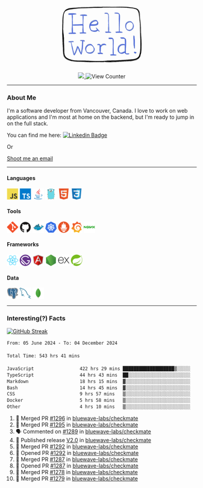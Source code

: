 <div align="center">
    <img src="./img/hello_world.webp" height="200px" width="">
    <div>
        <a href="https://www.linkedin.com/in/ajhollid">
            <img src="https://img.shields.io/badge/LinkedIn-blue"/>
        </a>
        <img src="https://komarev.com/ghpvc/?username=ajhollid&color=yellow" alt="View Counter">
    </div>
</div>

---

### About Me

I'm a software developer from Vancouver, Canada. I love to work on web applications and I'm most at home on the backend, but I'm ready to jump in on the full stack.

You can find me here: [![Linkedin Badge](https://img.shields.io/badge/-ajhollid-blue?style=flat&logo=Linkedin&logoColor=white)](https://www.linkedin.com/in/ajhollid)

Or

[Shoot me an email](mailto:ajhollid@gmail.com)

---

#### Languages

<div>
    <img src="./img/devicons/javascript-original.svg" width=30 height=30 alt="JavaScript">
    <img src="/img/devicons/typescript-original.svg" width=30 height=30 alt="TypeScript">
    <img src="./img/devicons/java-original.svg" width=30 height=30 alt="Java">
    <img src="./img/devicons/go-original.svg" width=30 height=30 alt="Golang">
    <img src="./img/devicons/html5-original.svg" width=30 height=30 alt="HTML 5">
    <img src="./img/devicons/css3-original.svg" width=30 height=30 alt="CSS 3">
</div>

#### Tools

<div>
    <img src="./img/devicons/git-original.svg" width=30 height=30 alt="Git">
    <img src="./img/devicons/github-original.svg" width=30 height=30 alt="Github">
    <img src="./img/devicons/docker-original.svg" width=30 
    height=30 alt="Docker">
    <img src="./img/devicons/kubernetes-original.svg" width=30 height=30 alt="K8">
    <img src="./img/devicons/prometheus-original.svg" width=30 height=30 alt="Prometheus">
    <img src="./img/devicons/grafana-original.svg" width=30 height=30 alt="Grafana">
    <img src="./img/devicons/nginx-original.svg" width=30 height=30 alt="Nginx">
</div>

#### Frameworks

<div>
    <img src="./img/devicons/react-original.svg" width=30 height=30 alt="React">
    <img src="./img/devicons/gatsby-original.svg" width=30 height=30 alt="Gatsby">
    <img src="./img/devicons/angularjs-original.svg" width=30 height=30 alt="AngularJS">
    <img src="./img/devicons/nodejs-original.svg" width=30 height=30 alt="NodeJS">
    <img src="./img/devicons/express-original.svg" width=30 height=30 alt="Express">
    <img src="./img/devicons/spring-original.svg" width=30 height=30 alt="Spring">
</div>

#### Data

<div>
    <img src="./img/devicons/postgresql-original.svg" width=30 height=30 alt="Postgresql">
    <img src="./img/devicons/mysql-original.svg" width=30 height=30 alt="Mysql">
    <img src="./img/devicons/mongodb-original.svg" width=30 height=30 alt="MongoDB">
</div>

---

### Interesting(?) Facts

[![GitHub Streak](http://github-readme-streak-stats.herokuapp.com?user=ajhollid)](https://git.io/streak-stats)

 <!--START_SECTION:waka-->

```txt
From: 05 June 2024 - To: 04 December 2024

Total Time: 543 hrs 41 mins

JavaScript                 422 hrs 29 mins ███████████████████▒░░░░░   77.12 %
TypeScript                 44 hrs 43 mins  ██░░░░░░░░░░░░░░░░░░░░░░░   08.16 %
Markdown                   18 hrs 15 mins  ▓░░░░░░░░░░░░░░░░░░░░░░░░   03.33 %
Bash                       14 hrs 45 mins  ▓░░░░░░░░░░░░░░░░░░░░░░░░   02.69 %
CSS                        9 hrs 57 mins   ▒░░░░░░░░░░░░░░░░░░░░░░░░   01.82 %
Docker                     5 hrs 58 mins   ▒░░░░░░░░░░░░░░░░░░░░░░░░   01.09 %
Other                      4 hrs 10 mins   ▒░░░░░░░░░░░░░░░░░░░░░░░░   00.76 %
```

<!--END_SECTION:waka-->


<!--START_SECTION:activity-->
1. 🎉 Merged PR [#1296](https://github.com/bluewave-labs/checkmate/pull/1296) in [bluewave-labs/checkmate](https://github.com/bluewave-labs/checkmate)
2. 🎉 Merged PR [#1295](https://github.com/bluewave-labs/checkmate/pull/1295) in [bluewave-labs/checkmate](https://github.com/bluewave-labs/checkmate)
3. 🗣 Commented on [#1289](https://github.com/bluewave-labs/checkmate/issues/1289#issuecomment-2519949433) in [bluewave-labs/checkmate](https://github.com/bluewave-labs/checkmate)
4. 🚀 Published release [V2.0](https://github.com/bluewave-labs/checkmate/releases/tag/v2.0) in [bluewave-labs/checkmate](https://github.com/bluewave-labs/checkmate)
5. 🎉 Merged PR [#1292](https://github.com/bluewave-labs/checkmate/pull/1292) in [bluewave-labs/checkmate](https://github.com/bluewave-labs/checkmate)
6. 💪 Opened PR [#1292](https://github.com/bluewave-labs/checkmate/pull/1292) in [bluewave-labs/checkmate](https://github.com/bluewave-labs/checkmate)
7. 🎉 Merged PR [#1287](https://github.com/bluewave-labs/checkmate/pull/1287) in [bluewave-labs/checkmate](https://github.com/bluewave-labs/checkmate)
8. 💪 Opened PR [#1287](https://github.com/bluewave-labs/checkmate/pull/1287) in [bluewave-labs/checkmate](https://github.com/bluewave-labs/checkmate)
9. 🎉 Merged PR [#1278](https://github.com/bluewave-labs/checkmate/pull/1278) in [bluewave-labs/checkmate](https://github.com/bluewave-labs/checkmate)
10. 🎉 Merged PR [#1279](https://github.com/bluewave-labs/checkmate/pull/1279) in [bluewave-labs/checkmate](https://github.com/bluewave-labs/checkmate)
<!--END_SECTION:activity-->
